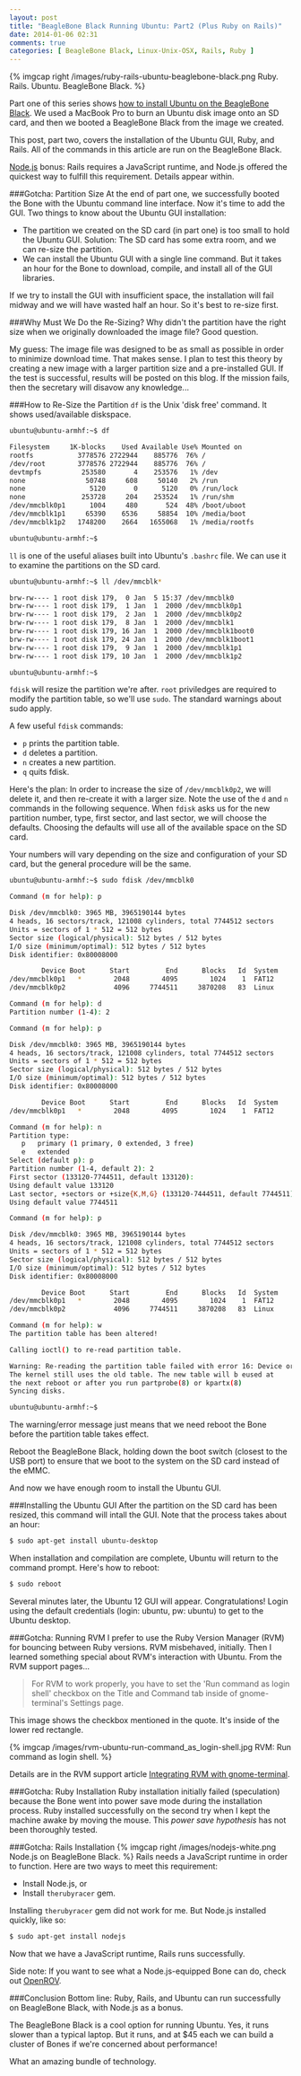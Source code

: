 ```yaml
---
layout: post
title: "BeagleBone Black Running Ubuntu: Part2 (Plus Ruby on Rails)"
date: 2014-01-06 02:31
comments: true
categories: [ BeagleBone Black, Linux-Unix-OSX, Rails, Ruby ]
---
```

{% imgcap right /images/ruby-rails-ubuntu-beaglebone-black.png Ruby. Rails. Ubuntu. BeagleBone Black. %}

Part one of this series shows [how to install Ubuntu on the BeagleBone Black](/blog/2014/01/02/beaglebone-black-ubuntu-part-1/). We used a MacBook Pro to burn an Ubuntu disk image onto an SD card, and then we booted a BeagleBone Black from the image we created.

This post, part two, covers the installation of the Ubuntu GUI, Ruby, and Rails. All of the commands in this article are run on the BeagleBone Black.

[Node.js](http://nodejs.org) bonus: Rails requires a JavaScript runtime, and Node.js offered the quickest way to fulfill this requirement. Details appear within.

###Gotcha: Partition Size
At the end of part one, we successfully booted the Bone with the Ubuntu command line interface. Now it's time to add the GUI. Two things to know about the Ubuntu GUI installation:

* The partition we created on the SD card (in part one) is too small to hold the Ubuntu GUI. Solution: The SD card has some extra room, and we can re-size the partition. 
* We can install the Ubuntu GUI with a single line command. But it takes an hour for the Bone to download, compile, and install all of the GUI libraries.

If we try to install the GUI with insufficient space, the installation will fail midway and we will have wasted half an hour. So it's best to re-size first. 
<!--more-->
###Why Must We Do the Re-Sizing?
Why didn't the partition have the right size when we originally downloaded the image file? Good question.

My guess: The image file was designed to be as small as possible in order to minimize download time. That makes sense. I plan to test this theory by creating a new image with a larger partition size and a pre-installed GUI. If the test is successful, results will be posted on this blog. If the mission fails, then the secretary will disavow any knowledge...

###How to Re-Size the Partition
`df` is the Unix 'disk free' command. It shows used/available diskspace. 

```bash
ubuntu@ubuntu-armhf:~$ df

Filesystem     1K-blocks    Used Available Use% Mounted on
rootfs           3778576 2722944    885776  76% /
/dev/root        3778576 2722944    885776  76% /
devtmpfs          253580       4    253576   1% /dev
none               50748     608     50140   2% /run
none                5120       0      5120   0% /run/lock
none              253728     204    253524   1% /run/shm
/dev/mmcblk0p1      1004     480       524  48% /boot/uboot
/dev/mmcblk1p1     65390    6536     58854  10% /media/boot
/dev/mmcblk1p2   1748200    2664   1655068   1% /media/rootfs

ubuntu@ubuntu-armhf:~$ 
```

`ll` is one of the useful aliases built into Ubuntu's `.bashrc` file. We
can use it to examine the partitions on the SD card.

```bash
ubuntu@ubuntu-armhf:~$ ll /dev/mmcblk*

brw-rw---- 1 root disk 179,  0 Jan  5 15:37 /dev/mmcblk0
brw-rw---- 1 root disk 179,  1 Jan  1  2000 /dev/mmcblk0p1
brw-rw---- 1 root disk 179,  2 Jan  1  2000 /dev/mmcblk0p2
brw-rw---- 1 root disk 179,  8 Jan  1  2000 /dev/mmcblk1
brw-rw---- 1 root disk 179, 16 Jan  1  2000 /dev/mmcblk1boot0
brw-rw---- 1 root disk 179, 24 Jan  1  2000 /dev/mmcblk1boot1
brw-rw---- 1 root disk 179,  9 Jan  1  2000 /dev/mmcblk1p1
brw-rw---- 1 root disk 179, 10 Jan  1  2000 /dev/mmcblk1p2

ubuntu@ubuntu-armhf:~$ 
```

`fdisk` will resize the partition we're after. `root` priviledges are required to modify the partition table, so we'll use `sudo`. The standard warnings about sudo apply.

A few useful `fdisk` commands:

* `p` prints the partition table.
* `d` deletes a partition.
* `n` creates a new partition.
* `q` quits fdisk.

Here's the plan: In order to increase the size of `/dev/mmcblk0p2`, we will delete it, and then re-create it with a larger size. Note the use of the `d` and `n` commands in the following sequence. When `fdisk` asks us for the new partition number, type, first sector, and last sector, we will choose the defaults. Choosing the defaults will use all of the available space on the SD card.

Your numbers will vary depending on the size and configuration of your SD card, but the general procedure will be the same.

```bash
ubuntu@ubuntu-armhf:~$ sudo fdisk /dev/mmcblk0

Command (m for help): p

Disk /dev/mmcblk0: 3965 MB, 3965190144 bytes
4 heads, 16 sectors/track, 121008 cylinders, total 7744512 sectors
Units = sectors of 1 * 512 = 512 bytes
Sector size (logical/physical): 512 bytes / 512 bytes
I/O size (minimum/optimal): 512 bytes / 512 bytes
Disk identifier: 0x80008000

        Device Boot      Start         End      Blocks   Id  System
/dev/mmcblk0p1   *        2048        4095        1024    1  FAT12
/dev/mmcblk0p2            4096     7744511     3870208   83  Linux

Command (m for help): d
Partition number (1-4): 2

Command (m for help): p

Disk /dev/mmcblk0: 3965 MB, 3965190144 bytes
4 heads, 16 sectors/track, 121008 cylinders, total 7744512 sectors
Units = sectors of 1 * 512 = 512 bytes
Sector size (logical/physical): 512 bytes / 512 bytes
I/O size (minimum/optimal): 512 bytes / 512 bytes
Disk identifier: 0x80008000

        Device Boot      Start         End      Blocks   Id  System
/dev/mmcblk0p1   *        2048        4095        1024    1  FAT12

Command (m for help): n
Partition type:
   p   primary (1 primary, 0 extended, 3 free)
   e   extended
Select (default p): p
Partition number (1-4, default 2): 2
First sector (133120-7744511, default 133120):
Using default value 133120
Last sector, +sectors or +size{K,M,G} (133120-7444511, default 7744511):
Using default value 7744511

Command (m for help): p

Disk /dev/mmcblk0: 3965 MB, 3965190144 bytes
4 heads, 16 sectors/track, 121008 cylinders, total 7744512 sectors
Units = sectors of 1 * 512 = 512 bytes
Sector size (logical/physical): 512 bytes / 512 bytes
I/O size (minimum/optimal): 512 bytes / 512 bytes
Disk identifier: 0x80008000

        Device Boot      Start         End      Blocks   Id  System
/dev/mmcblk0p1   *        2048        4095        1024    1  FAT12
/dev/mmcblk0p2            4096     7744511     3870208   83  Linux

Command (m for help): w
The partition table has been altered!

Calling ioctl() to re-read partition table.

Warning: Re-reading the partition table failed with error 16: Device or resource busy.
The kernel still uses the old table. The new table will b eused at
the next reboot or after you run partprobe(8) or kpartx(8)
Syncing disks.

ubuntu@ubuntu-armhf:~$
```

The warning/error message just means that we need reboot the Bone before the partition table takes effect.

Reboot the BeagleBone Black, holding down the boot switch (closest to
the USB port) to ensure that we boot to the system on the SD card
instead of the eMMC. 

And now we have enough room to install the Ubuntu GUI.

###Installing the Ubuntu GUI
After the partition on the SD card has been resized, this command will intall the GUI. Note that the process takes about an hour:

```bash
$ sudo apt-get install ubuntu-desktop
```
When installation and compilation are complete, Ubuntu will return to the command prompt. Here's how to reboot:

```bash
$ sudo reboot
```

Several minutes later, the Ubuntu 12 GUI will appear. Congratulations!  Login using the default credentials (login: ubuntu, pw: ubuntu) to get to the Ubuntu desktop.

###Gotcha: Running RVM
I prefer to use the Ruby Version Manager (RVM) for bouncing between Ruby versions. RVM misbehaved, initially. Then I learned something special about RVM's interaction with Ubuntu. From the RVM support pages…
> For RVM to work properly, you have to set the 'Run command as login shell' checkbox on the Title and Command tab inside of gnome-terminal's Settings page.

This image shows the checkbox mentioned in the quote. It's inside of the lower red rectangle.

{% imgcap /images/rvm-ubuntu-run-command_as_login-shell.jpg RVM: Run command as login shell. %}

Details are in the RVM support article [Integrating RVM with gnome-terminal](http://rvm.io/integration/gnome-terminal).

###Gotcha: Ruby Installation
Ruby installation initially failed (speculation) because the Bone went into power save mode during the installation process. Ruby installed successfully on the second try when I kept the machine awake by moving the mouse. This _power save hypothesis_ has not been thoroughly tested. 

###Gotcha: Rails Installation
{% imgcap right /images/nodejs-white.png Node.js on BeagleBone Black. %}
Rails needs a JavaScript runtime in order to function. Here are two ways to meet this requirement: 

* Install Node.js, or 
* Install `therubyracer` gem. 

Installing `therubyracer` gem did not work for me. But Node.js installed quickly, like so:

```bash
$ sudo apt-get install nodejs
```

Now that we have a JavaScript runtime, Rails runs successfully.

Side note: If you want to see what a Node.js-equipped Bone can do, check
out [OpenROV](http://openrov.com).

###Conclusion
Bottom line: Ruby, Rails, and Ubuntu can run successfully on BeagleBone Black, with Node.js as a bonus.

The BeagleBone Black is a cool option for running Ubuntu. Yes, it runs slower than a typical laptop. But it runs, and at $45 each we can build a cluster of Bones if we're concerned about performance! 

What an amazing bundle of technology.

